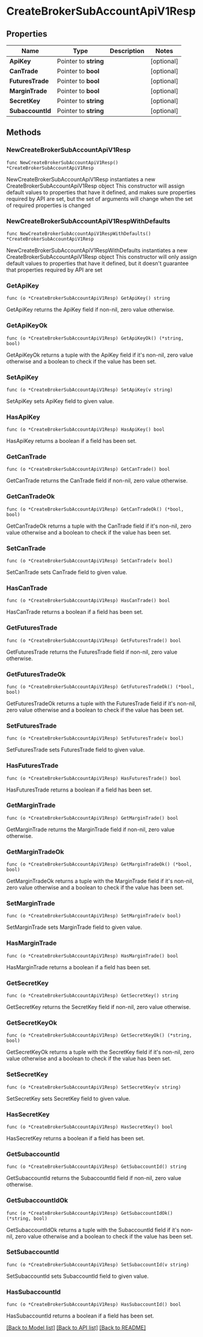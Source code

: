 # CreateBrokerSubAccountApiV1Resp

## Properties

Name | Type | Description | Notes
------------ | ------------- | ------------- | -------------
**ApiKey** | Pointer to **string** |  | [optional] 
**CanTrade** | Pointer to **bool** |  | [optional] 
**FuturesTrade** | Pointer to **bool** |  | [optional] 
**MarginTrade** | Pointer to **bool** |  | [optional] 
**SecretKey** | Pointer to **string** |  | [optional] 
**SubaccountId** | Pointer to **string** |  | [optional] 

## Methods

### NewCreateBrokerSubAccountApiV1Resp

`func NewCreateBrokerSubAccountApiV1Resp() *CreateBrokerSubAccountApiV1Resp`

NewCreateBrokerSubAccountApiV1Resp instantiates a new CreateBrokerSubAccountApiV1Resp object
This constructor will assign default values to properties that have it defined,
and makes sure properties required by API are set, but the set of arguments
will change when the set of required properties is changed

### NewCreateBrokerSubAccountApiV1RespWithDefaults

`func NewCreateBrokerSubAccountApiV1RespWithDefaults() *CreateBrokerSubAccountApiV1Resp`

NewCreateBrokerSubAccountApiV1RespWithDefaults instantiates a new CreateBrokerSubAccountApiV1Resp object
This constructor will only assign default values to properties that have it defined,
but it doesn't guarantee that properties required by API are set

### GetApiKey

`func (o *CreateBrokerSubAccountApiV1Resp) GetApiKey() string`

GetApiKey returns the ApiKey field if non-nil, zero value otherwise.

### GetApiKeyOk

`func (o *CreateBrokerSubAccountApiV1Resp) GetApiKeyOk() (*string, bool)`

GetApiKeyOk returns a tuple with the ApiKey field if it's non-nil, zero value otherwise
and a boolean to check if the value has been set.

### SetApiKey

`func (o *CreateBrokerSubAccountApiV1Resp) SetApiKey(v string)`

SetApiKey sets ApiKey field to given value.

### HasApiKey

`func (o *CreateBrokerSubAccountApiV1Resp) HasApiKey() bool`

HasApiKey returns a boolean if a field has been set.

### GetCanTrade

`func (o *CreateBrokerSubAccountApiV1Resp) GetCanTrade() bool`

GetCanTrade returns the CanTrade field if non-nil, zero value otherwise.

### GetCanTradeOk

`func (o *CreateBrokerSubAccountApiV1Resp) GetCanTradeOk() (*bool, bool)`

GetCanTradeOk returns a tuple with the CanTrade field if it's non-nil, zero value otherwise
and a boolean to check if the value has been set.

### SetCanTrade

`func (o *CreateBrokerSubAccountApiV1Resp) SetCanTrade(v bool)`

SetCanTrade sets CanTrade field to given value.

### HasCanTrade

`func (o *CreateBrokerSubAccountApiV1Resp) HasCanTrade() bool`

HasCanTrade returns a boolean if a field has been set.

### GetFuturesTrade

`func (o *CreateBrokerSubAccountApiV1Resp) GetFuturesTrade() bool`

GetFuturesTrade returns the FuturesTrade field if non-nil, zero value otherwise.

### GetFuturesTradeOk

`func (o *CreateBrokerSubAccountApiV1Resp) GetFuturesTradeOk() (*bool, bool)`

GetFuturesTradeOk returns a tuple with the FuturesTrade field if it's non-nil, zero value otherwise
and a boolean to check if the value has been set.

### SetFuturesTrade

`func (o *CreateBrokerSubAccountApiV1Resp) SetFuturesTrade(v bool)`

SetFuturesTrade sets FuturesTrade field to given value.

### HasFuturesTrade

`func (o *CreateBrokerSubAccountApiV1Resp) HasFuturesTrade() bool`

HasFuturesTrade returns a boolean if a field has been set.

### GetMarginTrade

`func (o *CreateBrokerSubAccountApiV1Resp) GetMarginTrade() bool`

GetMarginTrade returns the MarginTrade field if non-nil, zero value otherwise.

### GetMarginTradeOk

`func (o *CreateBrokerSubAccountApiV1Resp) GetMarginTradeOk() (*bool, bool)`

GetMarginTradeOk returns a tuple with the MarginTrade field if it's non-nil, zero value otherwise
and a boolean to check if the value has been set.

### SetMarginTrade

`func (o *CreateBrokerSubAccountApiV1Resp) SetMarginTrade(v bool)`

SetMarginTrade sets MarginTrade field to given value.

### HasMarginTrade

`func (o *CreateBrokerSubAccountApiV1Resp) HasMarginTrade() bool`

HasMarginTrade returns a boolean if a field has been set.

### GetSecretKey

`func (o *CreateBrokerSubAccountApiV1Resp) GetSecretKey() string`

GetSecretKey returns the SecretKey field if non-nil, zero value otherwise.

### GetSecretKeyOk

`func (o *CreateBrokerSubAccountApiV1Resp) GetSecretKeyOk() (*string, bool)`

GetSecretKeyOk returns a tuple with the SecretKey field if it's non-nil, zero value otherwise
and a boolean to check if the value has been set.

### SetSecretKey

`func (o *CreateBrokerSubAccountApiV1Resp) SetSecretKey(v string)`

SetSecretKey sets SecretKey field to given value.

### HasSecretKey

`func (o *CreateBrokerSubAccountApiV1Resp) HasSecretKey() bool`

HasSecretKey returns a boolean if a field has been set.

### GetSubaccountId

`func (o *CreateBrokerSubAccountApiV1Resp) GetSubaccountId() string`

GetSubaccountId returns the SubaccountId field if non-nil, zero value otherwise.

### GetSubaccountIdOk

`func (o *CreateBrokerSubAccountApiV1Resp) GetSubaccountIdOk() (*string, bool)`

GetSubaccountIdOk returns a tuple with the SubaccountId field if it's non-nil, zero value otherwise
and a boolean to check if the value has been set.

### SetSubaccountId

`func (o *CreateBrokerSubAccountApiV1Resp) SetSubaccountId(v string)`

SetSubaccountId sets SubaccountId field to given value.

### HasSubaccountId

`func (o *CreateBrokerSubAccountApiV1Resp) HasSubaccountId() bool`

HasSubaccountId returns a boolean if a field has been set.


[[Back to Model list]](../README.md#documentation-for-models) [[Back to API list]](../README.md#documentation-for-api-endpoints) [[Back to README]](../README.md)


